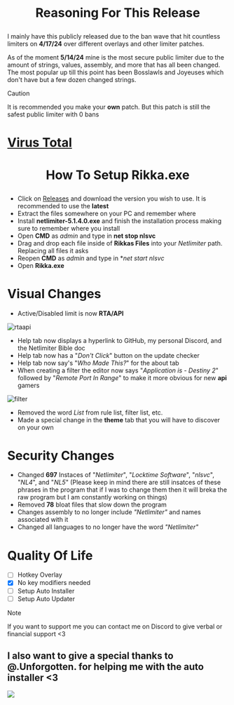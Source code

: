 # <p align="center">**Reasoning For This Release**</p>

I mainly have this publicly released due to the ban wave that hit countless limiters on **4/17/24** over different overlays and other limiter patches.

As of the moment **5/14/24** mine is the most secure public limiter due to the amount of strings, values, assembly, and more that has all been changed. The most popular up till this point has been Bosslawls and Joyeuses which don't have but a few dozen changed strings.

> [!CAUTION]
> It is recommended you make your **own** patch. But this patch is still the safest public limiter with 0 bans

# [Virus Total](https://www.virustotal.com/gui/file/79125cfd0e3bd4e5880dc16cfd144edd7c0215eb3b98563edcb7eff4400f2acf?nocache=1)

# <p align="center">**How To Setup Rikka.exe**</p>

* Click on [Releases](https://github.com/JoiningAllies/NL5-For-Destiny/releases) and download the version you wish to use. It is recommended to use the **latest**
* Extract the files somewhere on your PC and remember where
* Install **netlimiter-5.1.4.0.exe** and finish the installation process making sure to remember where you install
* Open **CMD** as *admin* and type in **net stop nlsvc**
* Drag and drop each file inside of **Rikkas Files** into your *Netlimiter* path. Replacing all files it asks
* Reopen **CMD** as *admin* and type in **net start nlsvc*
* Open **Rikka.exe**

# Visual Changes

* Active/Disabled limit is now **RTA/API**

![rtaapi](https://i.ibb.co/jyLpMjP/image-2024-05-12-211945735.png)
* Help tab now displays a hyperlink to GitHub, my personal Discord, and the Netlimiter Bible doc
* Help tab now has a "*Don't Click*" button on the update checker
* Help tab now say's "*Who Made This?*" for the about tab
* When creating a filter the editor now says "*Application is - Destiny 2*" followed by "*Remote Port In Range*" to make it more obvious for new **api** gamers

![filter](https://i.ibb.co/bmnDY50/image-2024-05-12-212731066-2.png)
* Removed the word *List* from rule list, filter list, etc.
* Made a special change in the **theme** tab that you will have to discover on your own

# Security Changes

* Changed **697** Instaces of "*Netlimiter*", "*Locktime Software*", "*nlsvc*", "*NL4*", and "*NL5*" (Please keep in mind there are still insatces of these phrases in the program that if I was to change them then it will breka the raw program but I am constantly working on things)
* Removed **78** bloat files that slow down the program
* Changes assembly to no longer include *"Netlimiter"* and names associated with it
* Changed all languages to no longer have the word *"Netlimiter"*

# Quality Of Life

- [ ] Hotkey Overlay
- [x] No key modifiers needed
- [ ] Setup Auto Installer
- [ ] Setup Auto Updater

> [!NOTE]
> If you want to support me you can contact me on Discord to give verbal or financial support <3

## I also want to give a special thanks to **@.Unforgotten.** for helping me with the auto installer <3

![](https://komarev.com/ghpvc/?username=JoiningAllies&style=for-the-badge)
